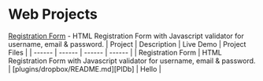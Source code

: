 # Web Projects

[Registration Form]() - HTML Registration Form with Javascript validator for username, email & password. 
| Project | Description | Live Demo | Project Files |
| ------ | ------ | ------ | ------ |
| Registration Form | HTML Registration Form with Javascript validator for username, email & password. | [plugins/dropbox/README.md][PlDb] | Hello |
